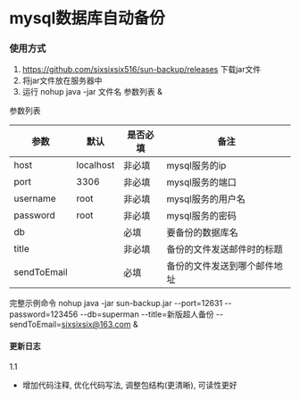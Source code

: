 # mysql数据库自动备份



### 使用方式
1. https://github.com/sixsixsix516/sun-backup/releases 下载jar文件
2. 将jar文件放在服务器中
3. 运行
nohup java -jar 文件名  参数列表 &

参数列表
 
|  参数   | 默认 | 是否必填| 备注 | 
| ---| ----  | ---- |----  |
| host  | localhost |  非必填| mysql服务的ip
| port  | 3306 |  非必填| mysql服务的端口
| username  | root |  非必填| mysql服务的用户名
| password  | root |  非必填| mysql服务的密码
| db  |  |  必填| 要备份的数据库名
| title  |  |  非必填| 备份的文件发送邮件时的标题
| sendToEmail  |  |  必填| 备份的文件发送到哪个邮件地址


完整示例命令  nohup java -jar sun-backup.jar --port=12631 --password=123456 --db=superman --title=新版超人备份 --sendToEmail=sixsixsix@163.com   &



#### 更新日志
1.1
- 增加代码注释, 优化代码写法, 调整包结构(更清晰), 可读性更好